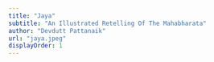 ```yaml
---
title: "Jaya"
subtitle: "An Illustrated Retelling Of The Mahabharata"
author: "Devdutt Pattanaik"
url: "jaya.jpeg"
displayOrder: 1
---
```

